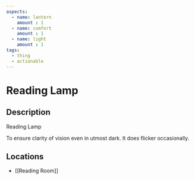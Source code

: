 ```yaml
---
aspects: 
  - name: lantern
    amount : 1
  - name: comfort
    amount : 1
  - name: light
    amount : 1
tags:
  - thing
  - actionable
---
```


# Reading Lamp

## Description
Reading Lamp

To ensure clarity of vision even in utmost dark. It does flicker occasionally.
## Locations
- [[Reading Room]]
